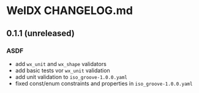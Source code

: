 # WelDX CHANGELOG.md

## 0.1.1 (unreleased)
### ASDF
- add `wx_unit` and `wx_shape` validators
- add basic tests vor `wx_unit` validation
- add unit validation to `iso_groove-1.0.0.yaml` 
- fixed const/enum constraints and properties in `iso_groove-1.0.0.yaml`

